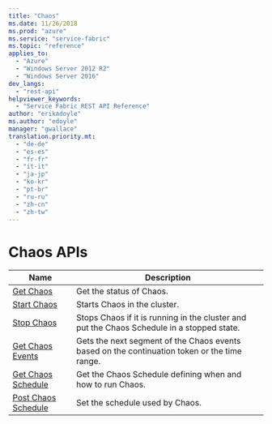 ```yaml
---
title: "Chaos"
ms.date: 11/26/2018
ms.prod: "azure"
ms.service: "service-fabric"
ms.topic: "reference"
applies_to: 
  - "Azure"
  - "Windows Server 2012 R2"
  - "Windows Server 2016"
dev_langs: 
  - "rest-api"
helpviewer_keywords: 
  - "Service Fabric REST API Reference"
author: "erikadoyle"
ms.author: "edoyle"
manager: "gwallace"
translation.priority.mt: 
  - "de-de"
  - "es-es"
  - "fr-fr"
  - "it-it"
  - "ja-jp"
  - "ko-kr"
  - "pt-br"
  - "ru-ru"
  - "zh-cn"
  - "zh-tw"
---
```

# Chaos APIs

| Name | Description |
| --- | --- |
| [Get Chaos](sfclient-v64-api-getchaos.md) | Get the status of Chaos.<br/> |
| [Start Chaos](sfclient-v64-api-startchaos.md) | Starts Chaos in the cluster.<br/> |
| [Stop Chaos](sfclient-v64-api-stopchaos.md) | Stops Chaos if it is running in the cluster and put the Chaos Schedule in a stopped state.<br/> |
| [Get Chaos Events](sfclient-v64-api-getchaosevents.md) | Gets the next segment of the Chaos events based on the continuation token or the time range.<br/> |
| [Get Chaos Schedule](sfclient-v64-api-getchaosschedule.md) | Get the Chaos Schedule defining when and how to run Chaos.<br/> |
| [Post Chaos Schedule](sfclient-v64-api-postchaosschedule.md) | Set the schedule used by Chaos.<br/> |

